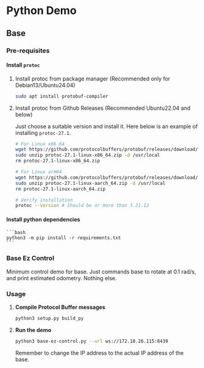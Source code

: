 # Python Demo

## Base

### Pre-requisites

#### **Install `protoc`**

1. Install protoc from package manager (Recommended only for Debian13/Ubuntu24.04)
    ```bash
    sudo apt install protobuf-compiler
    ```

2. Install protoc from Github Releases (Recommended Ubuntu22.04 and below)
    
    Just choose a suitable version and install it. Here below is an example of installing `protoc-27.1`. 

    ```bash
    # For Linux x86_64
    wget https://github.com/protocolbuffers/protobuf/releases/download/v27.1/protoc-27.1-linux-x86_64.zip
    sudo unzip protoc-27.1-linux-x86_64.zip -d /usr/local
    rm protoc-27.1-linux-x86_64.zip
    
    # For Linux arm64
    wget https://github.com/protocolbuffers/protobuf/releases/download/v27.1/protoc-27.1-linux-aarch_64.zip
    sudo unzip protoc-27.1-linux-aarch_64.zip -d /usr/local
    rm protoc-27.1-linux-aarch_64.zip
    
    # Verify installation
    protoc --version # Should be or more than 3.21.12
    ```
#### Install python dependencies
   
    ```bash
    python3 -m pip install -r requirements.txt
    ```

### Base Ez Control

Minimum control demo for base. Just commands base to rotate at 0.1 rad/s, and print estimated odometry. Nothing else.

### Usage

1. **Compile Protocol Buffer messages**
   
    ```bash
    python3 setup.py build_py
    ```

2. **Run the demo**
   
    ```bash
    python3 base-ez-control.py --url ws://172.18.26.115:8439
    ```
    Remember to change the IP address to the actual IP address of the base.